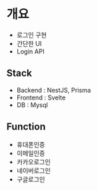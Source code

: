 # 개요

- 로그인 구현
- 간단한 UI
- Login API

## Stack

- Backend : NestJS, Prisma
- Frontend : Svelte
- DB : Mysql

## Function

- 휴대폰인증
- 이메일인증
- 카카오로그인
- 네이버로그인
- 구글로그인
